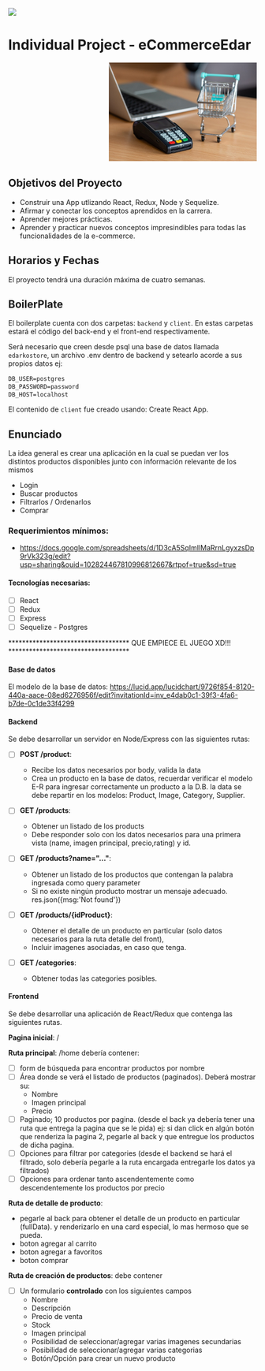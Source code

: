 <p align='left'>
    <img src='https://static.wixstatic.com/media/85087f_0d84cbeaeb824fca8f7ff18d7c9eaafd~mv2.png/v1/fill/w_160,h_30,al_c,q_85,usm_0.66_1.00_0.01/Logo_completo_Color_1PNG.webp' </img>
</p>

# Individual Project - eCommerceEdar

<p align="right">
  <img height="200" src="./e-commerce.jpg" />
</p>

## Objetivos del Proyecto

- Construir una App utlizando React, Redux, Node y Sequelize.
- Afirmar y conectar los conceptos aprendidos en la carrera.
- Aprender mejores prácticas.
- Aprender y practicar nuevos conceptos impresindibles para todas las funcionalidades de la e-commerce.

## Horarios y Fechas

El proyecto tendrá una duración máxima de cuatro semanas.

## BoilerPlate

El boilerplate cuenta con dos carpetas: `backend` y `client`. En estas carpetas estará el código del back-end y el front-end respectivamente.

Será necesario que creen desde psql una base de datos llamada `edarkostore`, un archivo .env dentro de backend y setearlo acorde a sus propios datos ej:

```
DB_USER=postgres
DB_PASSWORD=password
DB_HOST=localhost
```

El contenido de `client` fue creado usando: Create React App.

## Enunciado

La idea general es crear una aplicación en la cual se puedan ver los distintos productos disponibles junto con información relevante de los mismos

- Login
- Buscar productos
- Filtrarlos / Ordenarlos
- Comprar

### Requerimientos mínimos:

- https://docs.google.com/spreadsheets/d/1D3cA5SqImIlMaRrnLgyxzsDp9rVk323g/edit?usp=sharing&ouid=102824467810996812667&rtpof=true&sd=true

#### Tecnologías necesarias:

- [ ] React
- [ ] Redux
- [ ] Express
- [ ] Sequelize - Postgres

\*\*\*\*\*\*\*\*\*\*\*\*\*\*\*\*\*\*\*\*\*\*\*\*\*\*\*\*\*\*\*\*\*\*\* QUE EMPIECE EL JUEGO XD!!! \*\*\*\*\*\*\*\*\*\*\*\*\*\*\*\*\*\*\*\*\*\*\*\*\*\*\*\*\*\*\*\*\*\*\*

#### Base de datos

El modelo de la base de datos: https://lucid.app/lucidchart/9726f854-8120-440a-aace-08ed6276956f/edit?invitationId=inv_e4dab0c1-39f3-4fa6-b7de-0c1de33f4299

#### Backend

Se debe desarrollar un servidor en Node/Express con las siguientes rutas:

- [ ] **POST /product**:

  - Recibe los datos necesarios por body, valida la data
  - Crea un producto en la base de datos, recuerdar verificar el modelo E-R para ingresar correctamente un producto a la D.B.
    la data se debe repartir en los modelos: Product, Image, Category, Supplier.

- [ ] **GET /products**:

  - Obtener un listado de los products
  - Debe responder solo con los datos necesarios para una primera vista (name, imagen principal, precio,rating) y id.

- [ ] **GET /products?name="..."**:

  - Obtener un listado de los productos que contengan la palabra ingresada como query parameter
  - Si no existe ningún producto mostrar un mensaje adecuado. res.json({msg:'Not found'})

- [ ] **GET /products/{idProduct}**:

  - Obtener el detalle de un producto en particular (solo datos necesarios para la ruta detalle del front),
  - Incluir imagenes asociadas, en caso que tenga.

- [ ] **GET /categories**:

  - Obtener todas las categories posibles.

#### Frontend

Se debe desarrollar una aplicación de React/Redux que contenga las siguientes rutas.

**Pagina inicial**: /

**Ruta principal**: /home
debería contener:

- [ ] form de búsqueda para encontrar productos por nombre
- [ ] Área donde se verá el listado de productos (paginados). Deberá mostrar su:
  - Nombre
  - Imagen principal
  - Precio
- [ ] Paginado; 10 productos por pagina. (desde el back ya debería tener una ruta que entrega la pagina que se le pida) ej: si dan click en algún botón que renderiza la pagina 2, pegarle al back y que entregue los productos de dicha pagina.
- [ ] Opciones para filtrar por categories (desde el backend se hará el filtrado, solo debería pegarle a la ruta encargada entregarle los datos ya filtrados)
- [ ] Opciones para ordenar tanto ascendentemente como descendentemente los productos por precio

**Ruta de detalle de producto**:

- pegarle al back para obtener el detalle de un producto en particular (fullData). y renderizarlo en una card especial, lo mas hermoso que se pueda.
- boton agregar al carrito
- boton agregar a favoritos
- boton comprar

**Ruta de creación de productos**: debe contener

- [ ] Un formulario **controlado** con los siguientes campos
  - Nombre
  - Descripción
  - Precio de venta
  - Stock
  - Imagen principal
  - Posibilidad de seleccionar/agregar varias imagenes secundarias
  - Posibilidad de seleccionar/agregar varias categorias
  - Botón/Opción para crear un nuevo producto
